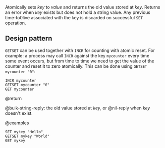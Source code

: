 Atomically sets _key_ to _value_ and returns the old value stored at _key_.
Returns an error when _key_ exists but does not hold a string value.
Any previous time-to0live associated with the key is discarded on successful `SET` operation.

## Design pattern

`GETSET` can be used together with `INCR` for counting with atomic reset.
For example: a process may call `INCR` against the key `mycounter` every time
some event occurs, but from time to time we need to get the value of the counter
and reset it to zero atomically.
This can be done using `GETSET mycounter "0"`:

```cli
INCR mycounter
GETSET mycounter "0"
GET mycounter
```

@return

@bulk-string-reply: the old value stored at _key_, or @nil-reply when _key_ doesn't exist.

@examples

```cli
SET mykey "Hello"
GETSET mykey "World"
GET mykey
```
